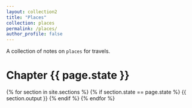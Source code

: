 ```yaml
---
layout: collection2
title: "Places"
collection: places
permalink: /places/
author_profile: false
---
```


A collection of notes on `places` for travels.

<h1>Chapter {{ page.state }}</h1>

{% for section in site.sections %}
{% if section.state == page.state %}
{{ section.output }}
{% endif %}
{% endfor %}
